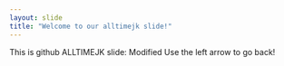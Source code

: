 ```yaml
---
layout: slide
title: "Welcome to our alltimejk slide!"
---
```

This is github ALLTIMEJK slide: Modified
Use the left arrow to go back!
